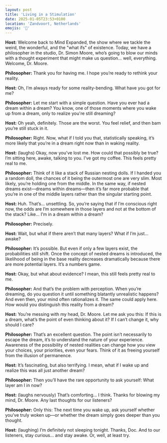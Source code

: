 ```yaml
---
layout: post
title: 'Living in a Stimulation'
date: 2025-01-05T23:53+0100
location: 'Zandvoort, Netherlands'
emojis: '📝'
---
```


<p><strong>Host:</strong> Welcome back to Mind Expanded, the show where we tackle the weird, the wonderful, and the "what ifs" of existence. Today, we have a philosopher in the studio, Dr. Simon Moore, who’s going to blow our minds with a thought experiment that might make us question... well, everything. Welcome, Dr. Moore.</p>
<p><strong>Philosopher:</strong> Thank you for having me. I hope you’re ready to rethink your reality.</p>
<p><strong>Host:</strong> Oh, I’m always ready for some reality-bending. What have you got for me?</p>
<p><strong>Philosopher:</strong> Let me start with a simple question. Have you ever had a dream within a dream? You know, one of those moments where you wake up from a dream, only to realize you're still dreaming?</p>
<p><strong>Host:</strong> Oh yeah, definitely. Those are the worst. You feel relief, and then bam you’re still stuck in it.</p>
<p><strong>Philosopher:</strong> Right. Now, what if I told you that, statistically speaking, it’s more likely that you’re in a dream right now than in waking reality.</p>
<p><strong>Host:</strong> (laughs) Okay, now you’ve lost me. How could that possibly be true? I’m sitting here, awake, talking to you. I’ve got my coffee. This feels pretty real to me.</p>
<p><strong>Philosopher:</strong> Think of it like a stack of Russian nesting dolls. If I handed you a random doll, the chances of it being the outermost one are very slim. Most likely, you’re holding one from the middle. In the same way, if nested dreams exist—dreams within dreams—then it’s far more probable that you’re in one of the middle layers rather than the singular starting point.</p>
<p><strong>Host:</strong> Huh. That’s... unsettling. So, you’re saying that if I’m conscious right now, the odds are I’m somewhere in those layers and not at the bottom of the stack? Like... I’m in a dream within a dream?</p>
<p><strong>Philosopher:</strong> Precisely.</p>
<p><strong>Host:</strong> Wait, but what if there aren’t that many layers? What if I’m just... awake?</p>
<p><strong>Philosopher:</strong> It’s possible. But even if only a few layers exist, the probabilities still shift. Once the concept of nested dreams is introduced, the likelihood of being in the base reality decreases dramatically because there are more potential layers. It’s a numbers game.</p>
<p><strong>Host:</strong> Okay, but what about evidence? I mean, this still feels pretty real to me.</p>
<p><strong>Philosopher:</strong> And that’s the problem with perception. When you’re dreaming, do you question it until something blatantly unrealistic happens? And even then, your mind often rationalizes it. The same could apply here. How would you distinguish this reality from a dream?</p>
<p><strong>Host:</strong> You’re messing with my head, Dr. Moore. Let me ask you this: If this is a dream, what’s the point of even thinking about it? If I can’t change it, why should I care?</p>
<p><strong>Philosopher:</strong> That’s an excellent question. The point isn’t necessarily to escape the dream, it’s to understand the nature of your experience. Awareness of the possibility of nested realities can change how you view your choices, your priorities, even your fears. Think of it as freeing yourself from the illusion of permanence.</p>
<p><strong>Host:</strong> It’s fascinating, but also terrifying. I mean, what if I wake up and realize this was all just another dream?</p>
<p><strong>Philosopher:</strong> Then you’ll have the rare opportunity to ask yourself: What layer am I in now?</p>
<p><strong>Host:</strong> (laughs nervously) That’s comforting... I think. Thanks for blowing my mind, Dr. Moore. Any last thoughts for our listeners?</p>
<p><strong>Philosopher:</strong> Only this: The next time you wake up, ask yourself whether you’ve truly woken up—or whether the dream simply goes deeper than you thought.</p>
<p><strong>Host:</strong> (laughing) I’m definitely not sleeping tonight. Thanks, Doc. And to our listeners, stay curious... and stay awake. Or, well, at least try.</p>
